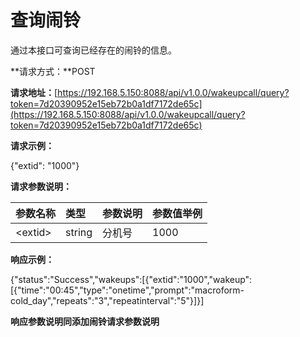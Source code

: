 # 查询闹铃

通过本接口可查询已经存在的闹铃的信息。

**请求方式：**POST

**请求地址：**[https://192.168.5.150:8088/api/v1.0.0/wakeupcall/query?token=7d20390952e15eb72b0a1df7172de65c](https://192.168.5.150:8088/api/v1.0.0/wakeupcall/query?token=7d20390952e15eb72b0a1df7172de65c)

**请求示例：**

{"extid": "1000"}

**请求参数说明：**

| 参数名称 | 类型 | 参数说明 | 参数值举例 |
| :--- | :--- | :--- | :--- |
| &lt;extid&gt; | string | 分机号 | 1000 |

**响应示例：**

{"status":"Success","wakeups":\[{"extid":"1000","wakeup":\[{"time":"00:45","type":"onetime","prompt":"macroform-cold\_day","repeats":"3","repeatinterval":"5"}\]}\]

**响应参数说明同添加闹铃请求参数说明**

